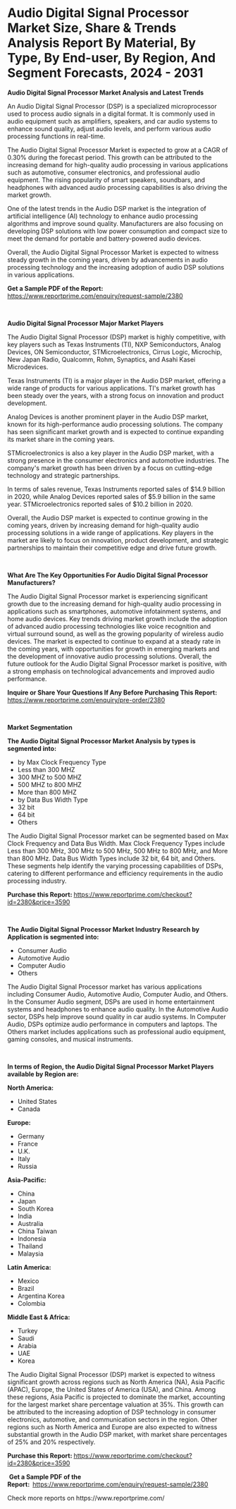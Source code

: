 <p><h1>Audio Digital Signal Processor Market Size, Share & Trends Analysis Report By Material, By Type, By End-user, By Region, And Segment Forecasts, 2024 - 2031</h1></p><p><strong>Audio Digital Signal Processor Market Analysis and Latest Trends</strong></p>
<p><p>An Audio Digital Signal Processor (DSP) is a specialized microprocessor used to process audio signals in a digital format. It is commonly used in audio equipment such as amplifiers, speakers, and car audio systems to enhance sound quality, adjust audio levels, and perform various audio processing functions in real-time.</p><p>The Audio Digital Signal Processor Market is expected to grow at a CAGR of 0.30% during the forecast period. This growth can be attributed to the increasing demand for high-quality audio processing in various applications such as automotive, consumer electronics, and professional audio equipment. The rising popularity of smart speakers, soundbars, and headphones with advanced audio processing capabilities is also driving the market growth.</p><p>One of the latest trends in the Audio DSP market is the integration of artificial intelligence (AI) technology to enhance audio processing algorithms and improve sound quality. Manufacturers are also focusing on developing DSP solutions with low power consumption and compact size to meet the demand for portable and battery-powered audio devices.</p><p>Overall, the Audio Digital Signal Processor Market is expected to witness steady growth in the coming years, driven by advancements in audio processing technology and the increasing adoption of audio DSP solutions in various applications.</p></p>
<p><strong>Get a Sample PDF of the Report:&nbsp;</strong> <a href="https://www.reportprime.com/enquiry/request-sample/2380">https://www.reportprime.com/enquiry/request-sample/2380</a></p>
<p>&nbsp;</p>
<p><strong>Audio Digital Signal Processor Major Market Players</strong></p>
<p><p>The Audio Digital Signal Processor (DSP) market is highly competitive, with key players such as Texas Instruments (TI), NXP Semiconductors, Analog Devices, ON Semiconductor, STMicroelectronics, Cirrus Logic, Microchip, New Japan Radio, Qualcomm, Rohm, Synaptics, and Asahi Kasei Microdevices.</p><p>Texas Instruments (TI) is a major player in the Audio DSP market, offering a wide range of products for various applications. TI's market growth has been steady over the years, with a strong focus on innovation and product development.</p><p>Analog Devices is another prominent player in the Audio DSP market, known for its high-performance audio processing solutions. The company has seen significant market growth and is expected to continue expanding its market share in the coming years.</p><p>STMicroelectronics is also a key player in the Audio DSP market, with a strong presence in the consumer electronics and automotive industries. The company's market growth has been driven by a focus on cutting-edge technology and strategic partnerships.</p><p>In terms of sales revenue, Texas Instruments reported sales of $14.9 billion in 2020, while Analog Devices reported sales of $5.9 billion in the same year. STMicroelectronics reported sales of $10.2 billion in 2020.</p><p>Overall, the Audio DSP market is expected to continue growing in the coming years, driven by increasing demand for high-quality audio processing solutions in a wide range of applications. Key players in the market are likely to focus on innovation, product development, and strategic partnerships to maintain their competitive edge and drive future growth.</p></p>
<p>&nbsp;</p>
<p><strong>What Are The Key Opportunities For Audio Digital Signal Processor Manufacturers?</strong></p>
<p><p>The Audio Digital Signal Processor market is experiencing significant growth due to the increasing demand for high-quality audio processing in applications such as smartphones, automotive infotainment systems, and home audio devices. Key trends driving market growth include the adoption of advanced audio processing technologies like voice recognition and virtual surround sound, as well as the growing popularity of wireless audio devices. The market is expected to continue to expand at a steady rate in the coming years, with opportunities for growth in emerging markets and the development of innovative audio processing solutions. Overall, the future outlook for the Audio Digital Signal Processor market is positive, with a strong emphasis on technological advancements and improved audio performance.</p></p>
<p><strong>Inquire or Share Your Questions If Any Before Purchasing This Report:</strong> <a href="https://www.reportprime.com/enquiry/pre-order/2380">https://www.reportprime.com/enquiry/pre-order/2380</a></p>
<p>&nbsp;</p>
<p><strong>Market Segmentation</strong></p>
<p><strong>The Audio Digital Signal Processor Market Analysis by types is segmented into:</strong></p>
<p><ul><li>by Max Clock Frequency Type</li><li>Less than 300 MHZ</li><li>300 MHZ to 500 MHZ</li><li>500 MHZ to 800 MHZ</li><li>More than 800 MHZ</li><li>by Data Bus Width Type</li><li>32 bit</li><li>64 bit</li><li>Others</li></ul></p>
<p><p>The Audio Digital Signal Processor market can be segmented based on Max Clock Frequency and Data Bus Width. Max Clock Frequency Types include Less than 300 MHz, 300 MHz to 500 MHz, 500 MHz to 800 MHz, and More than 800 MHz. Data Bus Width Types include 32 bit, 64 bit, and Others. These segments help identify the varying processing capabilities of DSPs, catering to different performance and efficiency requirements in the audio processing industry.</p></p>
<p><strong>Purchase this Report:&nbsp;</strong><a href="https://www.reportprime.com/checkout?id=2380&price=3590">https://www.reportprime.com/checkout?id=2380&price=3590</a></p>
<p>&nbsp;</p>
<p><strong>The Audio Digital Signal Processor Market Industry Research by Application is segmented into:</strong></p>
<p><ul><li>Consumer Audio</li><li>Automotive Audio</li><li>Computer Audio</li><li>Others</li></ul></p>
<p><p>The Audio Digital Signal Processor market has various applications including Consumer Audio, Automotive Audio, Computer Audio, and Others. In the Consumer Audio segment, DSPs are used in home entertainment systems and headphones to enhance audio quality. In the Automotive Audio sector, DSPs help improve sound quality in car audio systems. In Computer Audio, DSPs optimize audio performance in computers and laptops. The Others market includes applications such as professional audio equipment, gaming consoles, and musical instruments.</p></p>
<p>&nbsp;</p>
<p><strong>In terms of Region, the Audio Digital Signal Processor Market Players available by Region are:</strong></p>
<p>
    <p> <strong> North America: </strong>
        <ul>
            <li>United States</li>
            <li>Canada</li>
        </ul>
        </p> 
    <p> <strong> Europe: </strong>
        <ul>
            <li>Germany</li>
            <li>France</li>
            <li>U.K.</li>
            <li>Italy</li>
            <li>Russia</li>
        </ul>
        </p> 
    <p> <strong> Asia-Pacific: </strong>
        <ul>
            <li>China</li>
            <li>Japan</li>
            <li>South Korea</li>
            <li>India</li>
            <li>Australia</li>
            <li>China Taiwan</li>
            <li>Indonesia</li>
            <li>Thailand</li>
            <li>Malaysia</li>
        </ul>
        </p> 
    <p> <strong> Latin America: </strong>
        <ul>
            <li>Mexico</li>
            <li>Brazil</li>
            <li>Argentina Korea</li>
            <li>Colombia</li>
        </ul>
        </p> 
    <p> <strong> Middle East & Africa: </strong>
        <ul>
            <li>Turkey</li>
            <li>Saudi</li>
            <li>Arabia</li>
            <li>UAE</li>
            <li>Korea</li>
        </ul>
    </p>
    </p>
<p><p>The Audio Digital Signal Processor (DSP) market is expected to witness significant growth across regions such as North America (NA), Asia Pacific (APAC), Europe, the United States of America (USA), and China. Among these regions, Asia Pacific is projected to dominate the market, accounting for the largest market share percentage valuation at 35%. This growth can be attributed to the increasing adoption of DSP technology in consumer electronics, automotive, and communication sectors in the region. Other regions such as North America and Europe are also expected to witness substantial growth in the Audio DSP market, with market share percentages of 25% and 20% respectively.</p></p>
<p><strong>Purchase this Report: </strong><a href="https://www.reportprime.com/checkout?id=2380&price=3590">https://www.reportprime.com/checkout?id=2380&price=3590</a></p>
<p>&nbsp;<strong>Get a Sample PDF of the Report:&nbsp;&nbsp;</strong><a href="https://www.reportprime.com/enquiry/request-sample/2380">https://www.reportprime.com/enquiry/request-sample/2380</a></p>
<p><strong></strong></p>
<p>Check more reports on https://www.reportprime.com/</p>